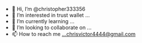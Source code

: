 - 👋 Hi, I’m @christopher333356
- 👀 I’m interested in trust wallet ...
- 🌱 I’m currently learning ...
- 💞️ I’m looking to collaborate on ...
- 📫 How to reach me ...chrisvictor4444@gmail.com

<!---
christopher333356/christopher333356 is a ✨ special ✨ repository because its `README.md` (this file) appears on your GitHub profile.
You can click the Preview link to take a look at your changes.
--->
